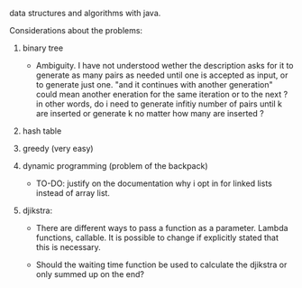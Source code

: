 data structures and algorithms with java.

Considerations about the problems:

1) binary tree

    - Ambiguity. I have not understood wether the description asks for it to generate as many pairs as needed until one is accepted as input, or to generate just one. "and it continues with another generation" could mean another eneration for the same iteration or to the next ? in other words, do i need to generate infitiy number of pairs until k are inserted or generate k no matter how many are inserted ?

2) hash table
    

3) greedy (very easy)


4) dynamic programming (problem of the backpack)

    - TO-DO: justify on the documentation why i opt in for linked lists instead of array list. 


5) djikstra:

    - There are different ways to pass a function as a parameter. Lambda functions, callable. It is possible to change if explicitly stated that this is necessary.

    - Should the waiting time function be used to calculate the djikstra or only summed up on the end? 


